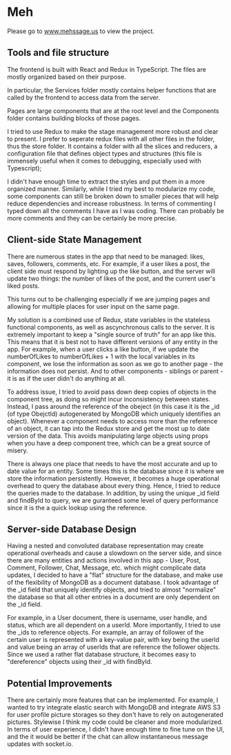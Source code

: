 # Meh

Please go to www.mehssage.us to view the project.

## Tools and file structure
The frontend is built with React and Redux in TypeScript. The files are mostly organized based on their purpose. 

In particular, the Services folder mostly contains helper functions that are called by the frontend to access data from the server.

Pages are large components that are at the root level and the Components folder contains building blocks of those pages. 

I tried to use Redux to make the stage management more robust and clear to present. I prefer to seperate redux files with all other files in the folder, thus the store folder. It contains a folder with all the slices and reducers, a configuration file that defines object types and structures (this file is immensely useful when it comes to debugging, especially used with Typescript);

I didn't have enough time to extract the styles and put them in a more organized manner. Similarly, while I tried my best to modularize my code, some components can still be broken down to smaller pieces that will help reduce dependencies and increase robustness. In terms of commenting I typed down all the comments I have as I was coding. There can probably be more comments and they can be certainly be more precise.

## Client-side State Management

There are numerous states in the app that need to be managed: likes, saves, followers, comments, etc. For example, if a user likes a post, the client side must respond by lighting up the like button, and the server will update two things: the number of likes of the post, and the current user's liked posts. 

This turns out to be challenging especially if we are jumping pages and allowing for multiple places for user input on the same page. 

My solution is a combined use of Redux, state variables in the stateless functional components, as well as ascynchronous calls to the server. It is extremely important to keep a "single source of truth" for an app like this. This means that it is best not to have different versions of any entity in the app. For example, when a user clicks a like button, if we update the numberOfLikes to numberOfLikes + 1 with the local variables in its component, we lose the information as soon as we go to another page - the information does not persist. And to other components - siblings or parent - it is as if the user didn't do anything at all. 

To address issue, I tried to avoid pass down deep copies of objects in the component tree, as doing so might incur inconsistency between states. Instead, I pass around the reference of the obeject (in this case it is the _id (of type ObejctId) autogenerated by MongoDB which uniquely identifies an object). Whenever a component needs to access more than the reference of an object, it can tap into the Redux store and get the most up to date version of the data. This avoids manipulating large objects using props when you have a deep component tree, which can be a great source of misery.

There is always one place that needs to have the most accurate and up to date value for an entity. Some times this is the database since it is where we store the information persistently. However, it becomes a huge operational overhead to query the database about every thing. Hence, I tried to reduce the queries made to the database. In addition, by using the unique _id field and findById to query, we are guranteed some level of query performance since it is the a quick lookup using the reference. 

## Server-side Database Design

Having a nested and convoluted database representation may create operational overheads and cause a slowdown on the server side, and since there are many entities and actions involved in this app - User, Post, Comment, Follower, Chat, Message, etc. which might complicate data updates, I decided to have a "flat" structure for the database, and make use of the flexibility of MongoDB as a document database. I took advantage of the _id field that uniquely identify objects, and tried to almost "normalize" the database so that all other entries in a document are only dependent on the _id field. 

For example, in a User document, there is username, user handle, and status, which are all dependent on a userId. More importantly, I tried to use the _ids to reference objects. For example, an array of follower of the certain user is represented with a key-value pair, with key being the userId and value being an array of userIds that are reference the follower objects. Since we used a rather flat database structure, it becomes easy to "dereference" objects using their _id with findById.


## Potential Improvements

There are certainly more features that can be implemented. For example, I wanted to try integrate elastic search with MongoDB and integrate AWS S3 for user profile picture storages so they don't have to rely on autogenerated pictures. Stylewise I think my code could be cleaner and more modularized. In terms of user experience, I didn't have enough time to fine tune on the UI, and the it would be better if the chat can allow instantaneous message updates with socket.io.
